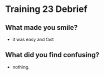 # Training 23 Debrief

## What made you smile?

* it was easy and fast

## What did you find confusing?

* nothing.